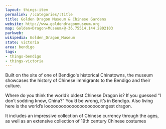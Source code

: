 ```yaml
---
layout: things-item
permalink: /:categories/:title
title: Golden Dragon Museum & Chinese Gardens
website: http://www.goldendragonmuseum.org 
map: Golden+Dragon+Museum/@-36.75514,144.2802103
parkweb: 
wikipedia: Golden_Dragon_Museum
state: victoria
area: bendigo
tags:
- things-bendigo
- things-victoria
---
```

Built on the site of one of Bendigo's historical Chinatowns, the museum showcases the history of Chinese immigrants to the Bendigo and their culture.

Where do you think the world’s oldest Chinese Dragon is? If you guessed “I don’t sodding know, China?” You’d be wrong, it’s in Bendigo. Also living here is the world’s loooooooooooooooooooooongest dragon.

It includes an impressive collection of Chinese currency through the ages, as well as an extensive collection of 19th century Chinese costumes

